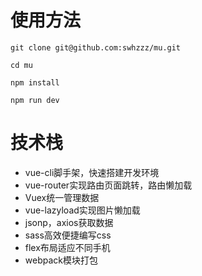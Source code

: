 # 使用方法
```
git clone git@github.com:swhzzz/mu.git

cd mu

npm install 

npm run dev
```

# 技术栈

- vue-cli脚手架，快速搭建开发环境
- vue-router实现路由页面跳转，路由懒加载 
- Vuex统一管理数据
- vue-lazyload实现图片懒加载
- jsonp，axios获取数据
- sass高效便捷编写css
- flex布局适应不同手机
- webpack模块打包
